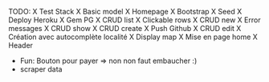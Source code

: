 TODO:
X Test Stack 
X Basic model
X Homepage
X Bootstrap
X Seed
X Deploy Heroku
X Gem PG
X CRUD list
X Clickable rows
X CRUD new
X Error messages
X CRUD show
X CRUD create
X Push Github
X CRUD edit
X Création avec autocomplète localité
X Display map
X Mise en page home
X Header
- Fun: Bouton pour payer => non non faut embaucher :)
- scraper data